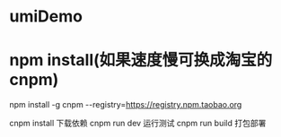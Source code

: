 # umiDemo
# npm install(如果速度慢可换成淘宝的cnpm)
npm install -g cnpm --registry=https://registry.npm.taobao.org

cnpm install 下载依赖
cnpm run dev 运行测试
cnpm run build 打包部署
